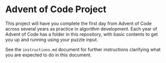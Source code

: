 # Advent of Code Project

This project will have you complete the first day from Advent of Code across several years as practice in algorithm development. Each year of Advent of Code has a folder in this repository, with basic contents to get you up and running using your puzzle input.

See the `instructions.md` document for further instructions clarifying what you are expected to do in this document.
